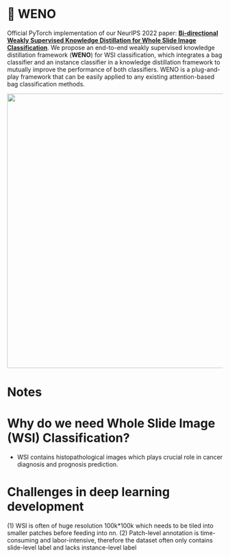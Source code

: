 # :camel: WENO
Official PyTorch implementation of our NeurIPS 2022 paper: **[Bi-directional Weakly Supervised Knowledge Distillation for Whole Slide Image Classification](https://arxiv.org/abs/2210.03664)**. We propose an end-to-end weakly supervised knowledge distillation framework (**WENO**) for WSI classification, which integrates a bag classifier and an instance classifier in a knowledge distillation framework to mutually improve the performance of both classifiers. WENO is a plug-and-play framework that can be easily applied to any existing attention-based bag classification methods.

<p align="center">
  <img src="https://github.com/miccaiif/WENO/blob/main/figure3.jpg" width="640">
</p>


# Notes

# Why do we need Whole Slide Image (WSI) Classification?
- WSI contains histopathological images which plays crucial role in cancer diagnosis and prognosis prediction. 

# Challenges in deep learning development
(1) WSI is often of huge resolution 100k*100k which needs to be tiled into smaller patches before feeding into nn. 
(2) Patch-level annotation is time-consuming and labor-intensive, therefore the dataset often only contains slide-level label and lacks instance-level label